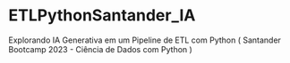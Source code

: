 # ETLPythonSantander_IA
Explorando IA Generativa em um Pipeline de ETL com Python ( Santander Bootcamp 2023 - Ciência de Dados com Python )
